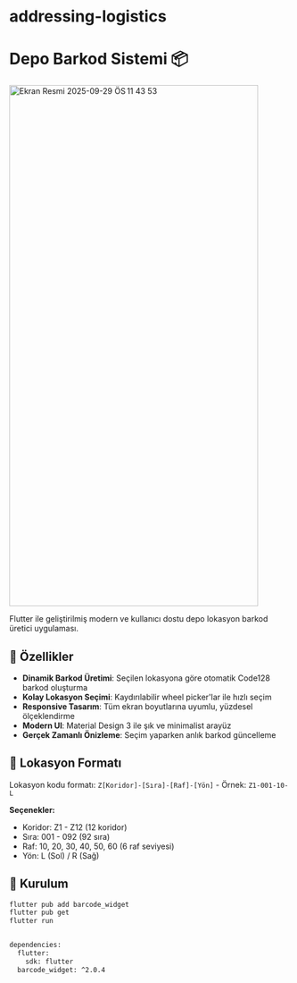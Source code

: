 # addressing-logistics



# Depo Barkod Sistemi 📦
<img width="446" height="932" alt="Ekran Resmi 2025-09-29 ÖS 11 43 53" src="https://github.com/user-attachments/assets/6c821e0b-8a80-485a-9bec-0d01755044e4" />


Flutter ile geliştirilmiş modern ve kullanıcı dostu depo lokasyon barkod üretici uygulaması.


## 🎯 Özellikler

- **Dinamik Barkod Üretimi**: Seçilen lokasyona göre otomatik Code128 barkod oluşturma
- **Kolay Lokasyon Seçimi**: Kaydırılabilir wheel picker'lar ile hızlı seçim
- **Responsive Tasarım**: Tüm ekran boyutlarına uyumlu, yüzdesel ölçeklendirme
- **Modern UI**: Material Design 3 ile şık ve minimalist arayüz
- **Gerçek Zamanlı Önizleme**: Seçim yaparken anlık barkod güncelleme

## 📱 Lokasyon Formatı

Lokasyon kodu formatı: `Z[Koridor]-[Sıra]-[Raf]-[Yön]` - Örnek: `Z1-001-10-L`

**Seçenekler:**
- Koridor: Z1 - Z12 (12 koridor)
- Sıra: 001 - 092 (92 sıra)
- Raf: 10, 20, 30, 40, 50, 60 (6 raf seviyesi)
- Yön: L (Sol) / R (Sağ)

## 🚀 Kurulum
```bash
flutter pub add barcode_widget
flutter pub get
flutter run


dependencies:
  flutter:
    sdk: flutter
  barcode_widget: ^2.0.4

